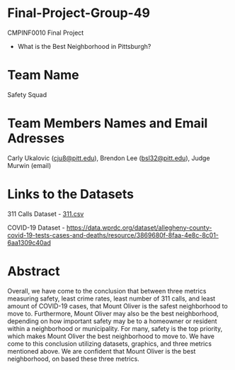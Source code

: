 # Final-Project-Group-49

CMPINF0010 Final Project
* What is the Best Neighborhood in Pittsburgh?

# Team Name
Safety Squad

# Team Members Names and Email Adresses
Carly Ukalovic (cju8@pitt.edu), Brendon Lee (bsl32@pitt.edu), Judge Murwin (email)

# Links to the Datasets
311 Calls Dataset - [311.csv](https://data.wprdc.org/dataset/311-data/resource/76fda9d0-69be-4dd5-8108-0de7907fc5a4)

COVID-19 Dataset - https://data.wprdc.org/dataset/allegheny-county-covid-19-tests-cases-and-deaths/resource/3869680f-8faa-4e8c-8c01-6aa1309c40ad
# Abstract
Overall, we have come to the conclusion that between three metrics measuring safety, least crime rates, least number of 311 calls, and least amount of COVID-19 cases, that Mount Oliver is the safest neighborhood to move to. Furthermore, Mount Oliver may also be the best neighborhood, depending on how important safety may be to a homeowner or resident within a neighborhood or municipality. For many, safety is the top priority, which makes Mount Oliver the best neighborhood to move to. We have come to this conclusion utilizing datasets, graphics, and three metrics mentioned above. We are confident that Mount Oliver is the best neighborhood, on based these three metrics.
